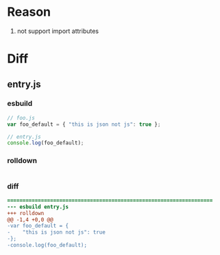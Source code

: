 # Reason
1. not support import attributes
# Diff
## entry.js
### esbuild
```js
// foo.js
var foo_default = { "this is json not js": true };

// entry.js
console.log(foo_default);
```
### rolldown
```js

```
### diff
```diff
===================================================================
--- esbuild	entry.js
+++ rolldown	
@@ -1,4 +0,0 @@
-var foo_default = {
-    "this is json not js": true
-};
-console.log(foo_default);

```